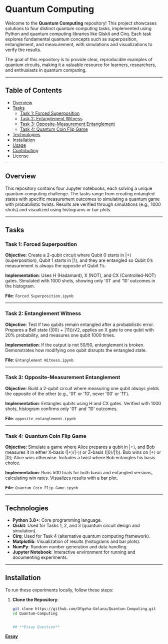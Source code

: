 # Quantum Computing

Welcome to the **Quantum Computing** repository! This project showcases solutions to four distinct quantum computing tasks, implemented using Python and quantum computing libraries like Qiskit and Cirq. Each task explores fundamental quantum concepts such as superposition, entanglement, and measurement, with simulations and visualizations to verify the results.

The goal of this repository is to provide clear, reproducible examples of quantum circuits, making it a valuable resource for learners, researchers, and enthusiasts in quantum computing.

---

## Table of Contents
- [Overview](#overview)
- [Tasks](#tasks)
  - [Task 1: Forced Superposition](#task-1-forced-superposition)
  - [Task 2: Entanglement Witness](#task-2-entanglement-witness)
  - [Task 3: Opposite-Measurement Entanglement](#task-3-opposite-measurement-entanglement)
  - [Task 4: Quantum Coin Flip Game](#task-4-quantum-coin-flip-game)
- [Technologies](#technologies)
- [Installation](#installation)
- [Usage](#usage)
- [Contributing](#contributing)
- [License](#license)

---

## Overview
This repository contains four Jupyter notebooks, each solving a unique quantum computing challenge. The tasks range from creating entangled states with specific measurement outcomes to simulating a quantum game with probabilistic twists. Results are verified through simulations (e.g., 1000 shots) and visualized using histograms or bar plots.

---

## Tasks

### Task 1: Forced Superposition
**Objective**: Create a 2-qubit circuit where Qubit 0 starts in |+⟩ (superposition), Qubit 1 starts in |1⟩, and they are entangled so Qubit 0’s measurement is always the opposite of Qubit 1’s.

**Implementation**: Uses H (Hadamard), X (NOT), and CX (Controlled-NOT) gates. Simulated with 1000 shots, showing only '01' and '10' outcomes in the histogram.

**File**: `Forced Superposition.ipynb`

---

### Task 2: Entanglement Witness
**Objective**: Test if two qubits remain entangled after a probabilistic error. Prepares a Bell state (|00⟩ + |11⟩)/√2, applies an X gate to one qubit with 20% probability, and measures one qubit 1000 times.

**Implementation**: If the output is not 50/50, entanglement is broken. Demonstrates how modifying one qubit disrupts the entangled state.

**File**: `Entanglement Witness.ipynb`

---

### Task 3: Opposite-Measurement Entanglement
**Objective**: Build a 2-qubit circuit where measuring one qubit always yields the opposite of the other (e.g., '01' or '10', never '00' or '11').

**Implementation**: Entangles qubits using H and CX gates. Verified with 1000 shots, histogram confirms only '01' and '10' outcomes.

**File**: `opposite_entanglement.ipynb`

---

### Task 4: Quantum Coin Flip Game
**Objective**: Simulate a game where Alice prepares a qubit in |+⟩, and Bob measures it in either X-basis (|+⟩/|-⟩) or Z-basis (|0⟩/|1⟩). Bob wins on |+⟩ or |0⟩; Alice wins otherwise. Includes a twist where Bob entangles his basis choice.

**Implementation**: Runs 500 trials for both basic and entangled versions, calculating win rates. Visualizes results with a bar plot.

**File**: `Quantum Coin Flip Game.ipynb`

---

## Technologies
- **Python 3.8+**: Core programming language.
- **Qiskit**: Used for Tasks 1, 2, and 3 (quantum circuit design and simulation).
- **Cirq**: Used for Task 4 (alternative quantum computing framework).
- **Matplotlib**: Visualization of results (histograms and bar plots).
- **NumPy**: Random number generation and data handling.
- **Jupyter Notebook**: Interactive environment for running and documenting experiments.

---

## Installation
To run these experiments locally, follow these steps:

1. **Clone the Repository**:
   ```bash
   git clone https://github.com/Ofgeha-Gelana/Quantum-Computing.git
   cd Quantum-Computing


   ## **Essay Question**
[**Essay**](https://medium.com/@ofgehagelana2019/how-entanglement-and-superposition-enable-quantum-speedups-09e7028671cf)
